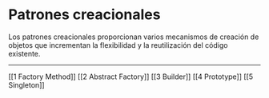 # Patrones creacionales

Los patrones creacionales proporcionan varios mecanismos de creación de objetos que incrementan la flexibilidad y la reutilización del código existente.

---

[[1 Factory Method]]
[[2 Abstract Factory]]
[[3 Builder]]
[[4 Prototype]]
[[5 Singleton]]
